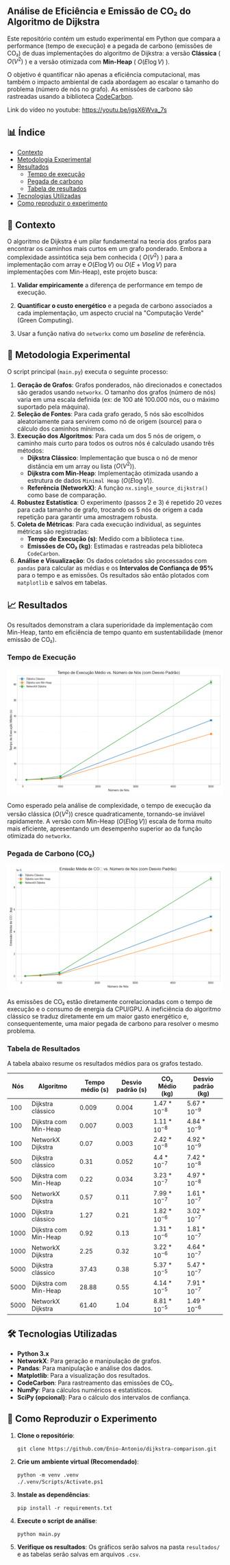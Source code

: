 ## Análise de Eficiência e Emissão de CO₂ do Algoritmo de Dijkstra
Este repositório contém um estudo experimental em Python que compara a performance (tempo de execução) e a pegada de carbono (emissões de CO₂) de duas implementações do algoritmo de Dijkstra: a versão __Clássica__ ( $O(V^2)$ ) e a versão otimizada com __Min-Heap__ ( $O(E \log V)$ ).

O objetivo é quantificar não apenas a eficiência computacional, mas também o impacto ambiental de cada abordagem ao escalar o tamanho do problema (número de nós no grafo). As emissões de carbono são rastreadas usando a biblioteca [CodeCarbon](https://codecarbon.io/).

Link do vídeo no youtube: https://youtu.be/jgsX6Wva_7s

## 📊 Índice
* [Contexto](#-contexto)
* [Metodologia Experimental](#-metodologia-experimental)
* [Resultados](#-resultados)
    * [Tempo de execução](#tempo-de-execução)
    * [Pegada de carbono](#pegada-de-carbono-co)
    * [Tabela de resultados](#tabela-de-resultados)
* [Tecnologias Utilizadas](#️-tecnologias-utilizadas)
* [Como reproduzir o experimento](#-como-reproduzir-o-experimento)

## 🎯 Contexto
 O algoritmo de Dijkstra é um pilar fundamental na teoria dos grafos para encontrar os caminhos mais curtos em um grafo ponderado. Embora a complexidade assintótica seja bem conhecida ( $O(V^2)$ ) para a implementação com array e $O(E \log V)$ ou $O(E + V \log V)$ para implementações com Min-Heap), este projeto busca:
 
 1. __Validar empiricamente__ a diferença de performance em tempo de execução.
 
 1. __Quantificar o custo energético__ e a pegada de carbono associados a cada implementação, um aspecto crucial na "Computação Verde" (Green Computing).
 
 1. Usar a função nativa do ```networkx``` como um *baseline* de referência.

## 🔬 Metodologia Experimental
O script principal (```main.py```) executa o seguinte processo:
1. __Geração de Grafos__: Grafos ponderados, não direcionados e conectados são gerados usando ```networkx```. O tamanho dos grafos (número de nós) varia em uma escala definida (ex: de 100 até 100.000 nós, ou o máximo suportado pela máquina).
1. __Seleção de Fontes__: Para cada grafo gerado, 5 nós são escolhidos aleatoriamente para servirem como nó de origem (source) para o cálculo dos caminhos mínimos.
1. __Execução dos Algoritmos__: Para cada um dos 5 nós de origem, o caminho mais curto para todos os outros nós é calculado usando três métodos:
    * __Dijkstra Clássico__: Implementação que busca o nó de menor distância em um array ou lista ($O(V^2)$).
    * __Dijkstra com Min-Heap__: Implementação otimizada usando a estrutura de dados ```Minimal Heap``` ($O(E \log V)$).
    * __Referência (NetworkX)__: A função ```nx.single_source_dijkstra()``` como base de comparação.
1. __Robustez Estatística__: O experimento (passos 2 e 3) é repetido 20 vezes para cada tamanho de grafo, trocando os 5 nós de origem a cada repetição para garantir uma amostragem robusta.
1. __Coleta de Métricas__: Para cada execução individual, as seguintes métricas são registradas:
    * __Tempo de Execução (s)__: Medido com a biblioteca ```time```.
    * __Emissões de CO₂ (kg)__: Estimadas e rastreadas pela biblioteca ```CodeCarbon```.
1. __Análise e Visualização__: Os dados coletados são processados com ```pandas``` para calcular as médias e os __Intervalos de Confiança de 95%__ para o tempo e as emissões. Os resultados são então plotados com ```matplotlib``` e salvos em tabelas.

## 📈 Resultados
Os resultados demonstram a clara superioridade da implementação com Min-Heap, tanto em eficiência de tempo quanto em sustentabilidade (menor emissão de CO₂).

### Tempo de Execução

![Gráfico Tempo de execução x Nós](resultados/execution_time_comparison.png)

Como esperado pela análise de complexidade, o tempo de execução da versão clássica ($O(V^2)$) cresce quadraticamente, tornando-se inviável rapidamente. A versão com Min-Heap ($O(E \log V)$) escala de forma muito mais eficiente, apresentando um desempenho superior ao da função otimizada do ```networkx```.

### Pegada de Carbono (CO₂)

![Gráfico Tempo de execução x Nós](resultados/co2_emission_comparison.png)

As emissões de CO₂ estão diretamente correlacionadas com o tempo de execução e o consumo de energia da CPU/GPU. A ineficiência do algoritmo clássico se traduz diretamente em um maior gasto energético e, consequentemente, uma maior pegada de carbono para resolver o mesmo problema.

### Tabela de Resultados

A tabela abaixo resume os resultados médios para os grafos testado.

| Nós | Algoritmo | Tempo médio (s) | Desvio padrão (s) | CO₂ Médio (kg) | Desvio padrão (kg) |
| --- | --------- | --------------- | ----------------- | -------------- | ------------------ |
| 100 | Dijkstra clássico | 0.009 | 0.004 | $1.47*10^{-8}$ | $5.67*10^{-9}$ |
| 100 | Dijkstra com Min-Heap | 0.007 | 0.003 | $1.11*10^{-8}$ | $4.84*10^{-9}$ |
| 100 | NetworkX Dijkstra | 0.07 | 0.003 | $2.42*10^{-8}$ | $4.92*10^{-9}$ |
| 500 | Dijkstra clássico | 0.31 | 0.052 | $4.4*10^{-7}$ | $7.42*10^{-8}$ |
| 500 | Dijkstra com Min-Heap | 0.22 | 0.034 | $3.23*10^{-7}$ | $4.97*10^{-8}$ |
| 500 | NetworkX Dijkstra | 0.57 | 0.11 | $7.99*10^{-7}$ | $1.61*10^{-7}$ |
| 1000 | Dijkstra clássico | 1.27 | 0.21 | $1.82*10^{-6}$ | $3.02*10^{-7}$ |
| 1000 | Dijkstra com Min-Heap | 0.92 | 0.13 | $1.31*10^{-6}$ | $1.81*10^{-7}$ |
| 1000 | NetworkX Dijkstra | 2.25 | 0.32 | $3.22*10^{-6}$ | $4.64*10^{-7}$ |
| 5000 | Dijkstra clássico | 37.43 | 0.38 | $5.37*10^{-5}$ | $5.47*10^{-7}$ |
| 5000 | Dijkstra com Min-Heap | 28.88 | 0.55 | $4.14*10^{-5}$ | $7.91*10^{-7}$ |
| 5000 | NetworkX Dijkstra | 61.40 | 1.04 | $8.81*10^{-5}$ | $1.49*10^{-6}$ |

## 🛠️ Tecnologias Utilizadas
* __Python 3.x__
* __NetworkX__: Para geração e manipulação de grafos.
* __Pandas__: Para manipulação e análise dos dados.
* __Matplotlib__: Para a visualização dos resultados.
* __CodeCarbon__: Para rastreamento das emissões de CO₂.
* __NumPy__: Para cálculos numéricos e estatísticos.
* __SciPy (opcional)__: Para o cálculo dos intervalos de confiança.

## 🚀 Como Reproduzir o Experimento
1. __Clone o repositório__: 
    ```
    git clone https://github.com/Enio-Antonio/dijkstra-comparison.git
    ```
1. __Crie um ambiente virtual (Recomendado)__:
    ```
    python -m venv .venv
    ./.venv/Scripts/Activate.ps1
    ```
1. __Instale as dependências__:
    ```
    pip install -r requirements.txt
    ```
1. __Execute o script de análise__:
    ```
    python main.py
    ```
1. __Verifique os resultados__: Os gráficos serão salvos na pasta ```resultados/``` e as tabelas serão salvas em arquivos ```.csv```.
